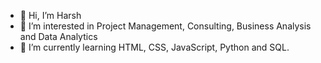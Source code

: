 - 👋 Hi, I’m Harsh
- 👀 I’m interested in Project Management, Consulting, Business Analysis and Data Analytics
- 🌱 I’m currently learning HTML, CSS, JavaScript, Python and SQL.
  
<!---
harshr98/harshr98 is a ✨ special ✨ repository because its `README.md` (this file) appears on your GitHub profile.
You can click the Preview link to take a look at your changes.
--->
